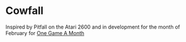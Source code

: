 # Cowfall
Inspired by Pitfall on the Atari 2600 and in development for the month of February for [One Game A Month](http://www.onegameamonth.com)